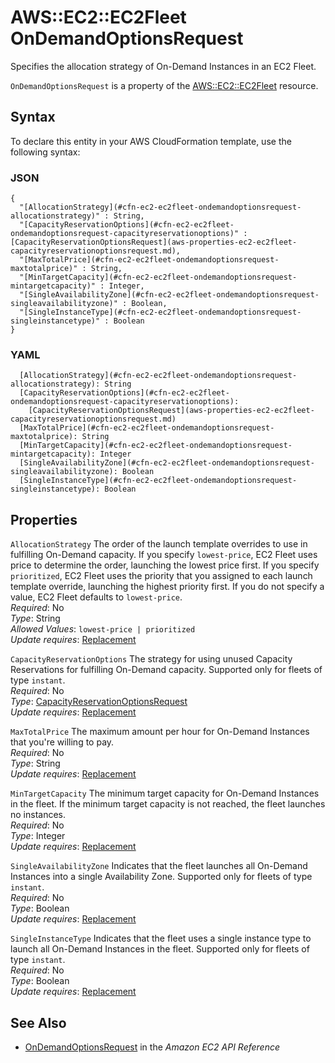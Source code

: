 # AWS::EC2::EC2Fleet OnDemandOptionsRequest<a name="aws-properties-ec2-ec2fleet-ondemandoptionsrequest"></a>

Specifies the allocation strategy of On\-Demand Instances in an EC2 Fleet\.

 `OnDemandOptionsRequest` is a property of the [AWS::EC2::EC2Fleet](https://docs.aws.amazon.com/AWSCloudFormation/latest/UserGuide/aws-resource-ec2-ec2fleet.html) resource\.

## Syntax<a name="aws-properties-ec2-ec2fleet-ondemandoptionsrequest-syntax"></a>

To declare this entity in your AWS CloudFormation template, use the following syntax:

### JSON<a name="aws-properties-ec2-ec2fleet-ondemandoptionsrequest-syntax.json"></a>

```
{
  "[AllocationStrategy](#cfn-ec2-ec2fleet-ondemandoptionsrequest-allocationstrategy)" : String,
  "[CapacityReservationOptions](#cfn-ec2-ec2fleet-ondemandoptionsrequest-capacityreservationoptions)" : [CapacityReservationOptionsRequest](aws-properties-ec2-ec2fleet-capacityreservationoptionsrequest.md),
  "[MaxTotalPrice](#cfn-ec2-ec2fleet-ondemandoptionsrequest-maxtotalprice)" : String,
  "[MinTargetCapacity](#cfn-ec2-ec2fleet-ondemandoptionsrequest-mintargetcapacity)" : Integer,
  "[SingleAvailabilityZone](#cfn-ec2-ec2fleet-ondemandoptionsrequest-singleavailabilityzone)" : Boolean,
  "[SingleInstanceType](#cfn-ec2-ec2fleet-ondemandoptionsrequest-singleinstancetype)" : Boolean
}
```

### YAML<a name="aws-properties-ec2-ec2fleet-ondemandoptionsrequest-syntax.yaml"></a>

```
  [AllocationStrategy](#cfn-ec2-ec2fleet-ondemandoptionsrequest-allocationstrategy): String
  [CapacityReservationOptions](#cfn-ec2-ec2fleet-ondemandoptionsrequest-capacityreservationoptions): 
    [CapacityReservationOptionsRequest](aws-properties-ec2-ec2fleet-capacityreservationoptionsrequest.md)
  [MaxTotalPrice](#cfn-ec2-ec2fleet-ondemandoptionsrequest-maxtotalprice): String
  [MinTargetCapacity](#cfn-ec2-ec2fleet-ondemandoptionsrequest-mintargetcapacity): Integer
  [SingleAvailabilityZone](#cfn-ec2-ec2fleet-ondemandoptionsrequest-singleavailabilityzone): Boolean
  [SingleInstanceType](#cfn-ec2-ec2fleet-ondemandoptionsrequest-singleinstancetype): Boolean
```

## Properties<a name="aws-properties-ec2-ec2fleet-ondemandoptionsrequest-properties"></a>

`AllocationStrategy`  <a name="cfn-ec2-ec2fleet-ondemandoptionsrequest-allocationstrategy"></a>
The order of the launch template overrides to use in fulfilling On\-Demand capacity\. If you specify `lowest-price`, EC2 Fleet uses price to determine the order, launching the lowest price first\. If you specify `prioritized`, EC2 Fleet uses the priority that you assigned to each launch template override, launching the highest priority first\. If you do not specify a value, EC2 Fleet defaults to `lowest-price`\.  
*Required*: No  
*Type*: String  
*Allowed Values*: `lowest-price | prioritized`  
*Update requires*: [Replacement](https://docs.aws.amazon.com/AWSCloudFormation/latest/UserGuide/using-cfn-updating-stacks-update-behaviors.html#update-replacement)

`CapacityReservationOptions`  <a name="cfn-ec2-ec2fleet-ondemandoptionsrequest-capacityreservationoptions"></a>
The strategy for using unused Capacity Reservations for fulfilling On\-Demand capacity\. Supported only for fleets of type `instant`\.  
*Required*: No  
*Type*: [CapacityReservationOptionsRequest](aws-properties-ec2-ec2fleet-capacityreservationoptionsrequest.md)  
*Update requires*: [Replacement](https://docs.aws.amazon.com/AWSCloudFormation/latest/UserGuide/using-cfn-updating-stacks-update-behaviors.html#update-replacement)

`MaxTotalPrice`  <a name="cfn-ec2-ec2fleet-ondemandoptionsrequest-maxtotalprice"></a>
The maximum amount per hour for On\-Demand Instances that you're willing to pay\.  
*Required*: No  
*Type*: String  
*Update requires*: [Replacement](https://docs.aws.amazon.com/AWSCloudFormation/latest/UserGuide/using-cfn-updating-stacks-update-behaviors.html#update-replacement)

`MinTargetCapacity`  <a name="cfn-ec2-ec2fleet-ondemandoptionsrequest-mintargetcapacity"></a>
The minimum target capacity for On\-Demand Instances in the fleet\. If the minimum target capacity is not reached, the fleet launches no instances\.  
*Required*: No  
*Type*: Integer  
*Update requires*: [Replacement](https://docs.aws.amazon.com/AWSCloudFormation/latest/UserGuide/using-cfn-updating-stacks-update-behaviors.html#update-replacement)

`SingleAvailabilityZone`  <a name="cfn-ec2-ec2fleet-ondemandoptionsrequest-singleavailabilityzone"></a>
Indicates that the fleet launches all On\-Demand Instances into a single Availability Zone\. Supported only for fleets of type `instant`\.  
*Required*: No  
*Type*: Boolean  
*Update requires*: [Replacement](https://docs.aws.amazon.com/AWSCloudFormation/latest/UserGuide/using-cfn-updating-stacks-update-behaviors.html#update-replacement)

`SingleInstanceType`  <a name="cfn-ec2-ec2fleet-ondemandoptionsrequest-singleinstancetype"></a>
Indicates that the fleet uses a single instance type to launch all On\-Demand Instances in the fleet\. Supported only for fleets of type `instant`\.  
*Required*: No  
*Type*: Boolean  
*Update requires*: [Replacement](https://docs.aws.amazon.com/AWSCloudFormation/latest/UserGuide/using-cfn-updating-stacks-update-behaviors.html#update-replacement)

## See Also<a name="aws-properties-ec2-ec2fleet-ondemandoptionsrequest--seealso"></a>
+  [ OnDemandOptionsRequest](https://docs.aws.amazon.com/AWSEC2/latest/APIReference/API_OnDemandOptionsRequest.html) in the *Amazon EC2 API Reference*